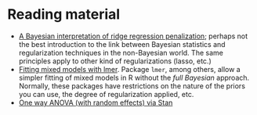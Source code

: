 Reading material
================

* [A Bayesian interpretation of ridge regression penalization](http://www.unicog.org/pmwiki/uploads/Main/PresentationMM_02_10.pdf); perhaps not the best introduction to the link between Bayesian statistics and regularization techniques in the non-Bayesian world. The same principles apply to other kind of regularizations (lasso, etc.)
* [Fitting mixed models with lmer](http://lme4.r-forge.r-project.org/book/Ch4.pdf). Package `lmer`, among others, allow a simpler fitting of mixed models in R without the _full Bayesian_ approach. Normally, these packages have restrictions on the nature of the priors you can use, the degree of regularization applied, etc.
* [One way ANOVA (with random effects) via Stan](http://www.maths.bath.ac.uk/~jjf23/stan/oneway.html)
